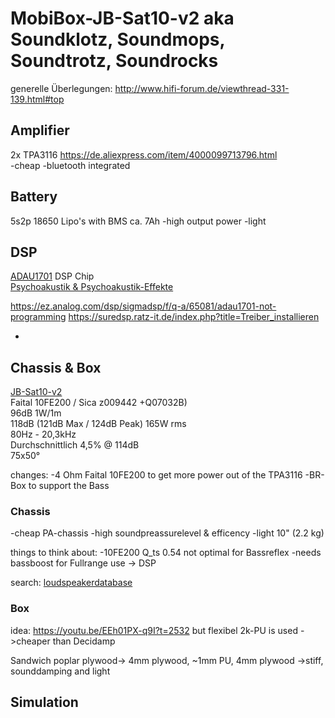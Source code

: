 # MobiBox-JB-Sat10-v2 aka Soundklotz, Soundmops, Soundtrotz, Soundrocks
generelle Überlegungen: http://www.hifi-forum.de/viewthread-331-139.html#top

## Amplifier 
2x TPA3116 
https://de.aliexpress.com/item/4000099713796.html  
-cheap
-bluetooth integrated


## Battery
5s2p 18650 Lipo's with BMS ca. 7Ah
-high output power
-light

## DSP
[ADAU1701](https://www.analog.com/media/en/technical-documentation/data-sheets/ADAU1701.pdf) DSP Chip  
[Psychoakustik & Psychoakustik-Effekte](https://curdt.home.hdm-stuttgart.de/PDF/Psychoakustik_und_Psychoakustik_Effekte.pdf)

https://ez.analog.com/dsp/sigmadsp/f/q-a/65081/adau1701-not-programming
https://suredsp.ratz-it.de/index.php?title=Treiber_installieren

-

## Chassis & Box 
[JB-Sat10-v2](https://www.lautsprecherforum.eu/viewtopic.php?t=4907)  
Faital 10FE200 / Sica z009442 +Q07032B)  
96dB 1W/1m  
118dB (121dB Max / 124dB Peak) 
165W rms  
80Hz - 20,3kHz  
Durchschnittlich 4,5% @ 114dB  
75x50°

changes:
-4 Ohm Faital 10FE200 to get more power out of the TPA3116
-BR-Box to support the Bass

### Chassis 
-cheap PA-chassis
-high soundpreassurelevel & efficency
-light 10" (2.2 kg)

things to think about:
-10FE200 Q_ts 0.54 not optimal for Bassreflex
-needs bassboost for Fullrange use -> DSP

search: [loudspeakerdatabase](http://www.loudspeakerdatabase.com/search/type=Subwoofer,Woofer,Mid_Bass,Mid-range,Full-range/8.0_size_in_12.0/1_z_4/100_pw_500/94.0_spl_118.0/9_fs_70/0.13_qts_0.70/sort=-spl)
### Box

idea: https://youtu.be/EEh01PX-q9I?t=2532
but flexibel 2k-PU is used ->cheaper than Decidamp

Sandwich poplar plywood-> 4mm plywood, ~1mm PU, 4mm plywood
->stiff, sounddamping and light


## Simulation



